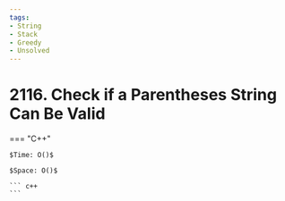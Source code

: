 ```yaml
---
tags:
- String
- Stack
- Greedy
- Unsolved
---
```



# 2116. Check if a Parentheses String Can Be Valid

=== "C++"

    $Time: O()$

    $Space: O()$

    ``` c++
    ```